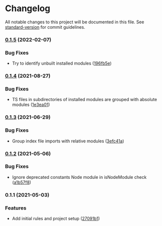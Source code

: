 # Changelog

All notable changes to this project will be documented in this file. See [standard-version](https://github.com/conventional-changelog/standard-version) for commit guidelines.

### [0.1.5](https://github.com/atdrago/import-sort-style-atdrago/compare/v0.1.4...v0.1.5) (2022-02-07)

### Bug Fixes

- Try to identify unbuilt installed modules ([196fb5e](https://github.com/atdrago/import-sort-style-atdrago/commit/196fb5e23f8fe7dca05b1e72143f586fa1d4008a))

### [0.1.4](https://github.com/atdrago/import-sort-style-atdrago/compare/v0.1.3...v0.1.4) (2021-08-27)

### Bug Fixes

- TS files in subdirectories of installed modules are grouped with absolute modules ([1e3ea01](https://github.com/atdrago/import-sort-style-atdrago/commit/1e3ea016b563796a57b218a19fe7aaba3095f9f9))

### [0.1.3](https://github.com/atdrago/import-sort-style-atdrago/compare/v0.1.2...v0.1.3) (2021-06-29)

### Bug Fixes

- Group index file imports with relative modules ([3efc41a](https://github.com/atdrago/import-sort-style-atdrago/commit/3efc41acf2015fcd5a5ff637560d42dea04de862))

### [0.1.2](https://github.com/atdrago/import-sort-style-atdrago/compare/v0.1.1...v0.1.2) (2021-05-06)

### Bug Fixes

- Ignore deprecated constants Node module in isNodeModule check ([a1b57f8](https://github.com/atdrago/import-sort-style-atdrago/commit/a1b57f86fe94a15819ff6771270789bc6dd5466f))

### 0.1.1 (2021-05-03)

### Features

- Add initial rules and project setup ([27091b1](https://github.com/atdrago/import-sort-style-atdrago/commit/27091b1c82028af859998da582c118e10dbed129))
